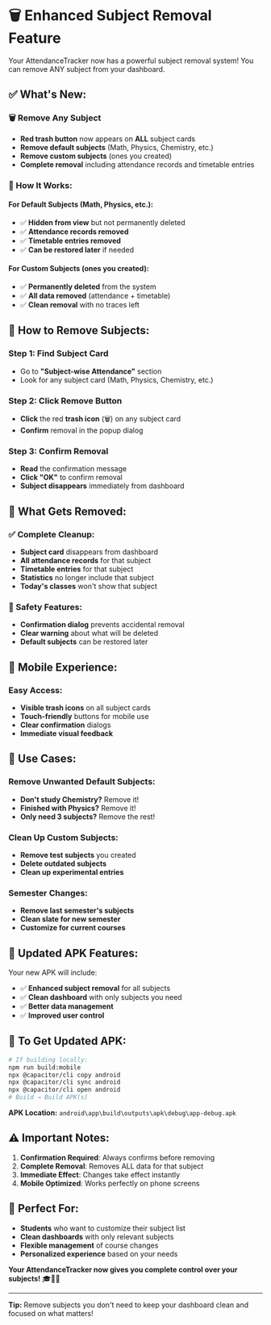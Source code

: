 # 🗑️ **Enhanced Subject Removal Feature**

Your AttendanceTracker now has a powerful subject removal system! You can remove ANY subject from your dashboard.

## ✅ **What's New:**

### **🗑️ Remove Any Subject**
- **Red trash button** now appears on **ALL** subject cards
- **Remove default subjects** (Math, Physics, Chemistry, etc.)
- **Remove custom subjects** (ones you created)
- **Complete removal** including attendance records and timetable entries

### **🎯 How It Works:**

#### **For Default Subjects (Math, Physics, etc.):**
- ✅ **Hidden from view** but not permanently deleted
- ✅ **Attendance records removed** 
- ✅ **Timetable entries removed**
- ✅ **Can be restored later** if needed

#### **For Custom Subjects (ones you created):**
- ✅ **Permanently deleted** from the system
- ✅ **All data removed** (attendance + timetable)
- ✅ **Clean removal** with no traces left

## 🚀 **How to Remove Subjects:**

### **Step 1: Find Subject Card**
- Go to **"Subject-wise Attendance"** section
- Look for any subject card (Math, Physics, Chemistry, etc.)

### **Step 2: Click Remove Button**
- **Click** the red **trash icon** (🗑️) on any subject card
- **Confirm** removal in the popup dialog

### **Step 3: Confirm Removal**
- **Read** the confirmation message
- **Click "OK"** to confirm removal
- **Subject disappears** immediately from dashboard

## 🎯 **What Gets Removed:**

### **✅ Complete Cleanup:**
- **Subject card** disappears from dashboard
- **All attendance records** for that subject
- **Timetable entries** for that subject
- **Statistics** no longer include that subject
- **Today's classes** won't show that subject

### **🔄 Safety Features:**
- **Confirmation dialog** prevents accidental removal
- **Clear warning** about what will be deleted
- **Default subjects** can be restored later

## 📱 **Mobile Experience:**

### **Easy Access:**
- **Visible trash icons** on all subject cards
- **Touch-friendly** buttons for mobile use
- **Clear confirmation** dialogs
- **Immediate visual feedback**

## 🎯 **Use Cases:**

### **Remove Unwanted Default Subjects:**
- **Don't study Chemistry?** Remove it!
- **Finished with Physics?** Remove it!
- **Only need 3 subjects?** Remove the rest!

### **Clean Up Custom Subjects:**
- **Remove test subjects** you created
- **Delete outdated subjects**
- **Clean up experimental entries**

### **Semester Changes:**
- **Remove last semester's subjects**
- **Clean slate for new semester**
- **Customize for current courses**

## 🚀 **Updated APK Features:**

Your new APK will include:
- ✅ **Enhanced subject removal** for all subjects
- ✅ **Clean dashboard** with only subjects you need
- ✅ **Better data management**
- ✅ **Improved user control**

## 📱 **To Get Updated APK:**

```bash
# If building locally:
npm run build:mobile
npx @capacitor/cli copy android
npx @capacitor/cli sync android
npx @capacitor/cli open android
# Build → Build APK(s)
```

**APK Location:** `android\app\build\outputs\apk\debug\app-debug.apk`

## ⚠️ **Important Notes:**

1. **Confirmation Required**: Always confirms before removing
2. **Complete Removal**: Removes ALL data for that subject
3. **Immediate Effect**: Changes take effect instantly
4. **Mobile Optimized**: Works perfectly on phone screens

## 🎯 **Perfect For:**

- **Students** who want to customize their subject list
- **Clean dashboards** with only relevant subjects
- **Flexible management** of course changes
- **Personalized experience** based on your needs

**Your AttendanceTracker now gives you complete control over your subjects!** 🎓📱✨

---

**Tip:** Remove subjects you don't need to keep your dashboard clean and focused on what matters!
